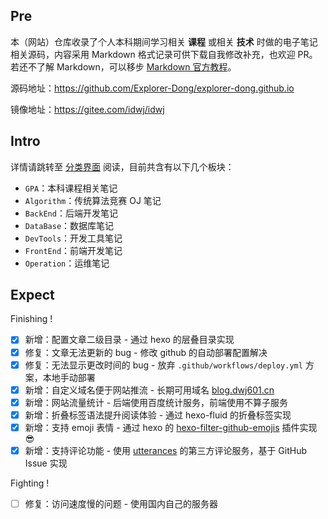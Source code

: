 ## Pre

本（网站）仓库收录了个人本科期间学习相关 **课程** 或相关 **技术** 时做的电子笔记相关源码，内容采用 Markdown 格式记录可供下载自我修改补充，也欢迎 PR。若还不了解 Markdown，可以移步 [Markdown 官方教程](https://markdown.com.cn/)。

源码地址：<https://github.com/Explorer-Dong/explorer-dong.github.io>

镜像地址：<https://gitee.com/idwj/idwj>

## Intro

详情请跳转至 [分类界面](https://blog.dwj601.cn/categories/) 阅读，目前共含有以下几个板块：

- `GPA`：本科课程相关笔记
- `Algorithm`：传统算法竞赛 OJ 笔记
- `BackEnd`：后端开发笔记
- `DataBase`：数据库笔记
- `DevTools`：开发工具笔记
- `FrontEnd`：前端开发笔记
- `Operation`：运维笔记

## Expect

Finishing !

- [x] 新增：配置文章二级目录 - 通过 hexo 的层叠目录实现
- [x] 修复：文章无法更新的 bug - 修改 github 的自动部署配置解决
- [x] 修复：无法显示更改时间的 bug - 放弃 `.github/workflows/deploy.yml` 方案，本地手动部署
- [x] 新增：自定义域名便于网站推流 - 长期可用域名 [blog.dwj601.cn](https://blog.dwj601.cn/)
- [x] 新增：网站流量统计 - 后端使用百度统计服务，前端使用不算子服务
- [x] 新增：折叠标签语法提升阅读体验 - 通过 hexo-fluid 的折叠标签实现
- [x] 新增：支持 emoji 表情 - 通过 hexo 的 [hexo-filter-github-emojis](https://github.com/crimx/hexo-filter-github-emojis) 插件实现 :sunglasses:
- [x] 新增：支持评论功能 - 使用 [utterances](https://utteranc.es/) 的第三方评论服务，基于 GitHub Issue 实现

Fighting !

- [ ] 修复：访问速度慢的问题 - 使用国内自己的服务器
